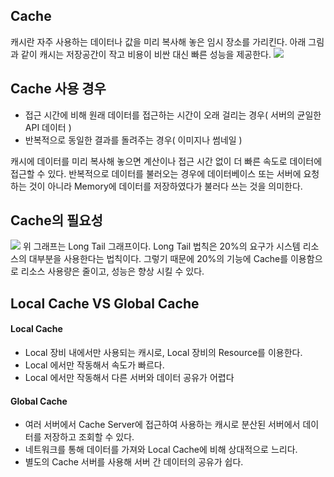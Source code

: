 ## Cache
캐시란 자주 사용하는 데이터나 값을 미리 복사해 놓은 임시 장소를 가리킨다.
아래 그림과 같이 캐시는 저장공간이 작고 비용이 비싼 대신 빠른 성능을 제공한다.
![](https://velog.velcdn.com/images/dymnam/post/0f44e7bc-116f-4a45-965b-4af0a6c9dfbe/image.png)

## Cache 사용 경우
- 접근 시간에 비해 원래 데이터를 접근하는 시간이 오래 걸리는 경우( 서버의 균일한 API 데이터 )
- 반복적으로 동일한 결과를 돌려주는 경우( 이미지나 썸네일 )

캐시에 데이터를 미리 복사해 놓으면 계산이나 접근 시간 없이 더 빠른 속도로 데이터에 접근할 수 있다.
반복적으로 데이터를 불러오는 경우에 데이터베이스 또는 서버에 요청하는 것이 아니라 Memory에 데이터를 저장하였다가 불러다 쓰는 것을 의미한다.

## Cache의 필요성
![](https://velog.velcdn.com/images/dymnam/post/8a43e791-109d-45cd-92ae-e043003296bf/image.png)
위 그래프는 Long Tail 그래프이다.
Long Tail 법칙은 20%의 요구가 시스템 리소스의 대부분을 사용한다는 법칙이다.
그렇기 때문에 20%의 기능에 Cache를 이용함으로 리소스 사용량은 줄이고, 성능은 향상 시킬 수 있다.

## Local Cache VS Global Cache
#### Local Cache
- Local 장비 내에서만 사용되는 캐시로, Local 장비의 Resource를 이용한다.
- Local 에서만 작동해서 속도가 빠르다.
- Local 에서만 작동해서 다른 서버와 데이터 공유가 어렵다

#### Global Cache
- 여러 서버에서 Cache Server에 접근하여 사용하는 캐시로 분산된 서버에서 데이터를 저장하고 조회할 수 있다.
- 네트워크를 통해 데이터를 가져와 Local Cache에 비해 상대적으로 느리다.
- 별도의 Cache 서버를 사용해 서버 간 데이터의 공유가 쉽다.
